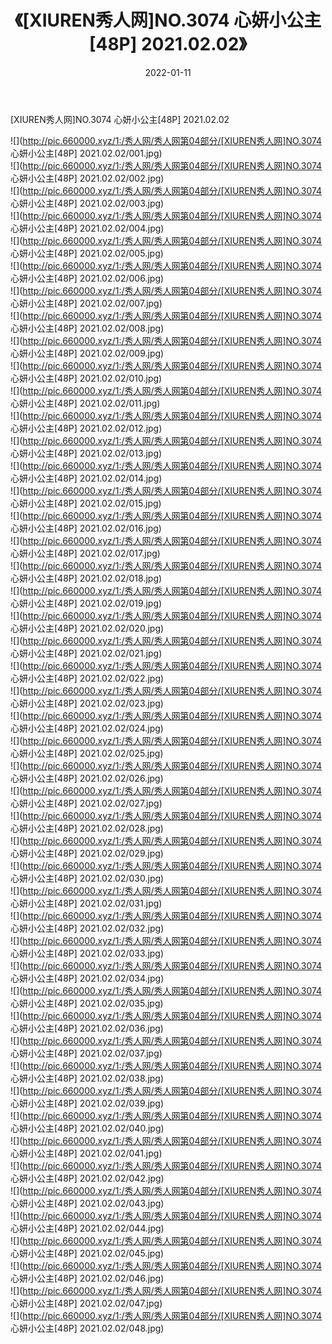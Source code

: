﻿---
layout: post
title:  《[XIUREN秀人网]NO.3074 心妍小公主[48P] 2021.02.02》
date:   2022-01-11
img: http://pic.660000.xyz/1:/秀人网/秀人网第04部分/[XIUREN秀人网]NO.3074 心妍小公主[48P] 2021.02.02/000.jpg
categories: [美女, 清纯, 唯美]
---

[XIUREN秀人网]NO.3074 心妍小公主[48P] 2021.02.02

 ![](http://pic.660000.xyz/1:/秀人网/秀人网第04部分/[XIUREN秀人网]NO.3074 心妍小公主[48P] 2021.02.02/001.jpg) <br>![](http://pic.660000.xyz/1:/秀人网/秀人网第04部分/[XIUREN秀人网]NO.3074 心妍小公主[48P] 2021.02.02/002.jpg) <br>![](http://pic.660000.xyz/1:/秀人网/秀人网第04部分/[XIUREN秀人网]NO.3074 心妍小公主[48P] 2021.02.02/003.jpg) <br>![](http://pic.660000.xyz/1:/秀人网/秀人网第04部分/[XIUREN秀人网]NO.3074 心妍小公主[48P] 2021.02.02/004.jpg) <br>![](http://pic.660000.xyz/1:/秀人网/秀人网第04部分/[XIUREN秀人网]NO.3074 心妍小公主[48P] 2021.02.02/005.jpg) <br>![](http://pic.660000.xyz/1:/秀人网/秀人网第04部分/[XIUREN秀人网]NO.3074 心妍小公主[48P] 2021.02.02/006.jpg) <br>![](http://pic.660000.xyz/1:/秀人网/秀人网第04部分/[XIUREN秀人网]NO.3074 心妍小公主[48P] 2021.02.02/007.jpg) <br>![](http://pic.660000.xyz/1:/秀人网/秀人网第04部分/[XIUREN秀人网]NO.3074 心妍小公主[48P] 2021.02.02/008.jpg) <br>![](http://pic.660000.xyz/1:/秀人网/秀人网第04部分/[XIUREN秀人网]NO.3074 心妍小公主[48P] 2021.02.02/009.jpg) <br>![](http://pic.660000.xyz/1:/秀人网/秀人网第04部分/[XIUREN秀人网]NO.3074 心妍小公主[48P] 2021.02.02/010.jpg) <br>![](http://pic.660000.xyz/1:/秀人网/秀人网第04部分/[XIUREN秀人网]NO.3074 心妍小公主[48P] 2021.02.02/011.jpg) <br>![](http://pic.660000.xyz/1:/秀人网/秀人网第04部分/[XIUREN秀人网]NO.3074 心妍小公主[48P] 2021.02.02/012.jpg) <br>![](http://pic.660000.xyz/1:/秀人网/秀人网第04部分/[XIUREN秀人网]NO.3074 心妍小公主[48P] 2021.02.02/013.jpg) <br>![](http://pic.660000.xyz/1:/秀人网/秀人网第04部分/[XIUREN秀人网]NO.3074 心妍小公主[48P] 2021.02.02/014.jpg) <br>![](http://pic.660000.xyz/1:/秀人网/秀人网第04部分/[XIUREN秀人网]NO.3074 心妍小公主[48P] 2021.02.02/015.jpg) <br>![](http://pic.660000.xyz/1:/秀人网/秀人网第04部分/[XIUREN秀人网]NO.3074 心妍小公主[48P] 2021.02.02/016.jpg) <br>![](http://pic.660000.xyz/1:/秀人网/秀人网第04部分/[XIUREN秀人网]NO.3074 心妍小公主[48P] 2021.02.02/017.jpg) <br>![](http://pic.660000.xyz/1:/秀人网/秀人网第04部分/[XIUREN秀人网]NO.3074 心妍小公主[48P] 2021.02.02/018.jpg) <br>![](http://pic.660000.xyz/1:/秀人网/秀人网第04部分/[XIUREN秀人网]NO.3074 心妍小公主[48P] 2021.02.02/019.jpg) <br>![](http://pic.660000.xyz/1:/秀人网/秀人网第04部分/[XIUREN秀人网]NO.3074 心妍小公主[48P] 2021.02.02/020.jpg) <br>![](http://pic.660000.xyz/1:/秀人网/秀人网第04部分/[XIUREN秀人网]NO.3074 心妍小公主[48P] 2021.02.02/021.jpg) <br>![](http://pic.660000.xyz/1:/秀人网/秀人网第04部分/[XIUREN秀人网]NO.3074 心妍小公主[48P] 2021.02.02/022.jpg) <br>![](http://pic.660000.xyz/1:/秀人网/秀人网第04部分/[XIUREN秀人网]NO.3074 心妍小公主[48P] 2021.02.02/023.jpg) <br>![](http://pic.660000.xyz/1:/秀人网/秀人网第04部分/[XIUREN秀人网]NO.3074 心妍小公主[48P] 2021.02.02/024.jpg) <br>![](http://pic.660000.xyz/1:/秀人网/秀人网第04部分/[XIUREN秀人网]NO.3074 心妍小公主[48P] 2021.02.02/025.jpg) <br>![](http://pic.660000.xyz/1:/秀人网/秀人网第04部分/[XIUREN秀人网]NO.3074 心妍小公主[48P] 2021.02.02/026.jpg) <br>![](http://pic.660000.xyz/1:/秀人网/秀人网第04部分/[XIUREN秀人网]NO.3074 心妍小公主[48P] 2021.02.02/027.jpg) <br>![](http://pic.660000.xyz/1:/秀人网/秀人网第04部分/[XIUREN秀人网]NO.3074 心妍小公主[48P] 2021.02.02/028.jpg) <br>![](http://pic.660000.xyz/1:/秀人网/秀人网第04部分/[XIUREN秀人网]NO.3074 心妍小公主[48P] 2021.02.02/029.jpg) <br>![](http://pic.660000.xyz/1:/秀人网/秀人网第04部分/[XIUREN秀人网]NO.3074 心妍小公主[48P] 2021.02.02/030.jpg) <br>![](http://pic.660000.xyz/1:/秀人网/秀人网第04部分/[XIUREN秀人网]NO.3074 心妍小公主[48P] 2021.02.02/031.jpg) <br>![](http://pic.660000.xyz/1:/秀人网/秀人网第04部分/[XIUREN秀人网]NO.3074 心妍小公主[48P] 2021.02.02/032.jpg) <br>![](http://pic.660000.xyz/1:/秀人网/秀人网第04部分/[XIUREN秀人网]NO.3074 心妍小公主[48P] 2021.02.02/033.jpg) <br>![](http://pic.660000.xyz/1:/秀人网/秀人网第04部分/[XIUREN秀人网]NO.3074 心妍小公主[48P] 2021.02.02/034.jpg) <br>![](http://pic.660000.xyz/1:/秀人网/秀人网第04部分/[XIUREN秀人网]NO.3074 心妍小公主[48P] 2021.02.02/035.jpg) <br>![](http://pic.660000.xyz/1:/秀人网/秀人网第04部分/[XIUREN秀人网]NO.3074 心妍小公主[48P] 2021.02.02/036.jpg) <br>![](http://pic.660000.xyz/1:/秀人网/秀人网第04部分/[XIUREN秀人网]NO.3074 心妍小公主[48P] 2021.02.02/037.jpg) <br>![](http://pic.660000.xyz/1:/秀人网/秀人网第04部分/[XIUREN秀人网]NO.3074 心妍小公主[48P] 2021.02.02/038.jpg) <br>![](http://pic.660000.xyz/1:/秀人网/秀人网第04部分/[XIUREN秀人网]NO.3074 心妍小公主[48P] 2021.02.02/039.jpg) <br>![](http://pic.660000.xyz/1:/秀人网/秀人网第04部分/[XIUREN秀人网]NO.3074 心妍小公主[48P] 2021.02.02/040.jpg) <br>![](http://pic.660000.xyz/1:/秀人网/秀人网第04部分/[XIUREN秀人网]NO.3074 心妍小公主[48P] 2021.02.02/041.jpg) <br>![](http://pic.660000.xyz/1:/秀人网/秀人网第04部分/[XIUREN秀人网]NO.3074 心妍小公主[48P] 2021.02.02/042.jpg) <br>![](http://pic.660000.xyz/1:/秀人网/秀人网第04部分/[XIUREN秀人网]NO.3074 心妍小公主[48P] 2021.02.02/043.jpg) <br>![](http://pic.660000.xyz/1:/秀人网/秀人网第04部分/[XIUREN秀人网]NO.3074 心妍小公主[48P] 2021.02.02/044.jpg) <br>![](http://pic.660000.xyz/1:/秀人网/秀人网第04部分/[XIUREN秀人网]NO.3074 心妍小公主[48P] 2021.02.02/045.jpg) <br>![](http://pic.660000.xyz/1:/秀人网/秀人网第04部分/[XIUREN秀人网]NO.3074 心妍小公主[48P] 2021.02.02/046.jpg) <br>![](http://pic.660000.xyz/1:/秀人网/秀人网第04部分/[XIUREN秀人网]NO.3074 心妍小公主[48P] 2021.02.02/047.jpg) <br>![](http://pic.660000.xyz/1:/秀人网/秀人网第04部分/[XIUREN秀人网]NO.3074 心妍小公主[48P] 2021.02.02/048.jpg) <br>